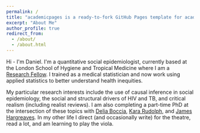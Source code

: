 ```yaml
---
permalink: /
title: "academicpages is a ready-to-fork GitHub Pages template for academic personal websites"
excerpt: "About Me"
author_profile: true
redirect_from: 
  - /about/
  - /about.html
---
```


Hi - I'm Daniel. I'm a quantitative social epidemiologist, currently based at the London School of Hygiene and Tropical Medicine where I am a [Research Fellow](https://www.lshtm.ac.uk/aboutus/people/carter.daniel). I trained as a medical statistician and now work using applied statistics to better understand health inequities.

My particular research interests include the use of causal inference in social epidemiology, the social and structural drivers of HIV and TB, and critical realism (including realist reviews). I am also completing a part-time PhD at the intersection of these topics with [Delia Boccia](https://www.lshtm.ac.uk/aboutus/people/boccia.delia), [Kara Rudolph](https://kararudolph.github.io/), and [James Hargreaves](https://www.lshtm.ac.uk/aboutus/people/hargreaves.james). In my other life I direct (and occasionally write) for the theatre, read a lot, and am learning to play the viola.

